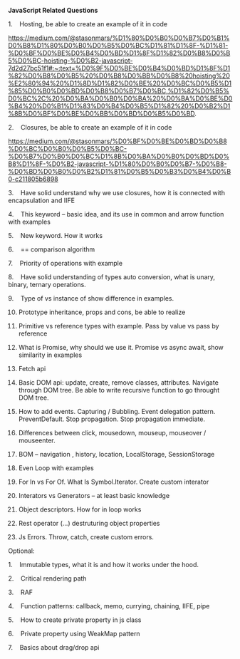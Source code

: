 **JavaScript Related Questions**

1.    Hosting, be able to create an example of it in code

https://medium.com/@stasonmars/%D1%80%D0%B0%D0%B7%D0%B1%D0%B8%D1%80%D0%B0%D0%B5%D0%BC%D1%81%D1%8F-%D1%81-%D0%BF%D0%BE%D0%B4%D0%BD%D1%8F%D1%82%D0%B8%D0%B5%D0%BC-hoisting-%D0%B2-javascript-7d2d27bc51f1#:~:text=%D0%9F%D0%BE%D0%B4%D0%BD%D1%8F%D1%82%D0%B8%D0%B5%20%D0%B8%D0%BB%D0%B8%20hoisting%20%E2%80%94%20%D1%8D%D1%82%D0%BE%20%D0%BC%D0%B5%D1%85%D0%B0%D0%BD%D0%B8%D0%B7%D0%BC,%D1%82%D0%B5%D0%BC%2C%20%D0%BA%D0%B0%D0%BA%20%D0%BA%D0%BE%D0%B4%20%D0%B1%D1%83%D0%B4%D0%B5%D1%82%20%D0%B2%D1%8B%D0%BF%D0%BE%D0%BB%D0%BD%D0%B5%D0%BD.


2.    Closures, be able to create an example of it in code

https://medium.com/@stasonmars/%D0%BF%D0%BE%D0%BD%D0%B8%D0%BC%D0%B0%D0%B5%D0%BC-%D0%B7%D0%B0%D0%BC%D1%8B%D0%BA%D0%B0%D0%BD%D0%B8%D1%8F-%D0%B2-javascript-%D1%80%D0%B0%D0%B7-%D0%B8-%D0%BD%D0%B0%D0%B2%D1%81%D0%B5%D0%B3%D0%B4%D0%B0-c211805b6898

3.    Have solid understand why we use closures, how it is connected with encapsulation and IIFE

4.    This keyword – basic idea, and its use in common and arrow function with examples

5.    New keyword. How it works

6.    == comparison algorithm

7.    Priority of operations with example

8.    Have solid understanding of types auto conversion, what is unary, binary, ternary operations.

9.    Type of vs instance of show difference in examples.

10. Prototype inheritance, props and cons, be able to realize

11. Primitive vs reference types with example. Pass by value vs pass by reference

12. What is Promise, why should we use it. Promise vs async await, show similarity in examples

13. Fetch api

14. Basic DOM api: update, create, remove classes, attributes. Navigate through DOM tree. Be able to write recursive function to go throught DOM tree.

15. How to add events. Capturing / Bubbling. Event delegation pattern. PreventDefault. Stop propagation. Stop propagation immediate.

16. Differences between click, mousedown, mouseup, mouseover / mouseenter.

17. BOM – navigation , history, location, LocalStorage, SessionStorage

18. Even Loop with examples

19. For In vs For Of. What Is Symbol.Iterator. Create custom interator

20. Interators vs Generators – at least basic knowledge

21. Object descriptors. How for in loop works

22. Rest operator (…) destruturing object properties

23. Js Errors. Throw, catch, create custom errors.

Optional:

1.    Immutable types, what it is and how it works under the hood.

2.    Critical rendering path

3.    RAF

4.    Function patterns: callback, memo, currying, chaining, IIFE, pipe

5.    How to create private property in js class

6.    Private property using WeakMap pattern

7.    Basics about drag/drop api